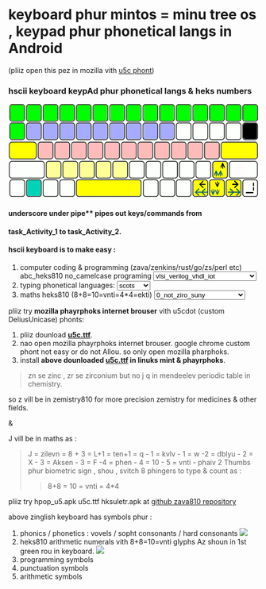 # keyboard phur mintos = minu tree os , keypad phur phonetical langs in Android
(pliiz open this pez in mozilla vith <a href="https://github.com/Font77/unicase_phonts">u5c phont</a>)

### hscii keyboard keypAd phur phonetical langs & heks numbers

<img src="sym_hsciikb_hpop_phonic.gif" alt="multilanguage keyboard">

#### underscore under pipe** pipes out keys/commands from
#### task_Activity_1 to task_Activity_2.

#### hscii keyboard is to make easy :
<ol>
  <li>
  computer coding & programming (zava/zenkins/rust/go/zs/perl etc)
    <label for="coding_abc">abc_heks810 no_camelcase programing</label>
    <select name="coding_abc" id="coding_abc_sel">
      <option value="vlsi_verilog_vhdl_iot">vlsi_verilog_vhdl_iot</option>
      <option value="asic_fpga_c_c++_rust">asic_fpga_c_c++_rust</option>
      <option value="c_c++_rust">c_c++_rust</option>
      <option value="Android_zava810_phlutter">Android_zava810_phlutter</option>
      <option value="veb_html_md_css_sass">veb_html_md_css_sass</option>
      <option value="zavaskript_typescript">zavaskript_typescript</option>
      <option value="tcl_perl_python_php">tcl_perl_python_php</option>
      <option value="huso_svelte_vue_react">huso_svelte_vue_react</option>
      <option value="db_skiyuAl_moNgo_zson_yaml">db_skiyuAl_moNgo_zson_yaml</option>
      <option value="vuezs_nodezs_ekspress">vuezs_nodezs_ekspress</option>
      <option value="veb_ror_ruby">veb_ror_ruby</option>
    </select>
  </li>
  <li>
      <label for="bhasha_abc">typing phonetical languages:</label>
      <select name="bhasha_abc" id="bhasha_abc_sel">
        <option value="scots">scots</option>
        <option value="zinglish">zinglish</option>
        <option value="Telugu">Telugu</option>
        <option value="mlyalm">mlyalm</option>
        <option value="urriya">urriya</option>
        <option value="bNgali">bNgali</option>
        <option value="Tmil">Tmil</option>
        <option value="knrra">knrra</option>
      </select>
  </li>
  <li>
  <label for="bhasha_abc">maths heks810 (8+8=10=vnti=4*4=ekti)</label>
  <select>
    <option>0_not_ziro_suny</option>
    <option>1_vn_ek_onDu</option>
    <option>2_tuu_Do_erAdu</option>
    <option>3_Three_Tiin_muuru</option>
    <option>4_phor_char_nalku</option>
    <option>5_phaiv_pac_aeDu</option>
    <option>6_siks_che_aaru</option>
    <option>7_seven_saT_ellu</option>
    <option>8_et_ath_entu</option>
    <option>9_nine_nAu_ombATTu</option>
    <option>L_ten_Ds_hTTu</option>
    <option>J_zilevn_hnonDu</option>
    <option>Q_kvAlv_hnerdu</option>
    <option>W_dblun_Terh_hDimuru</option>
    <option>X_Aksen_coDH_hDinaeDu</option>
    <option>F_phen_pnDrh_hDinaru</option>
    <option>10_vnti_ekti_onDuti</option>
  </select>
  </li>
</ol>




pliiz try **mozilla phayrphoks internet brouser** vith u5cdot (custom DeliusUnicase) phonts:

1. pliiz dounload **[u5c.ttf][2]**.
1. nao open mozilla phayrphoks internet brouser. google chrome custom phont not easy or do not Allou. so only open mozilla pharphoks.
3. install  **above dounloaded [u5c.ttf][3] in linuks mint & phayrphoks**.

> zn se zinc , zr se zirconium but no j q in mendeelev periodic table in chemistry.

so z vill be in zemistry810 for more precision zemistry for medicines & other fields.

&

J vill be in maths as :

> J = zilevn = 8 + 3 = L+1 = ten+1 = q - 1 = kvlv - 1 = w -2 = dblyu - 2 = X - 3 = Aksen - 3 = F -4 = phen - 4 = 10 - 5 = vnti - phaiv
> 2 Thumbs phur biometric sign , shou , svitch
> 8 phingers to type & count as :
>> 8+8 = 10 = vnti = 4*4

pliiz try hpop_u5.apk u5c.ttf hksuletr.apk at [github zava810  repository][zava810]

above zinglish keyboard has symbols phur :

1. phonics / phonetics : vovels / sopht consonants / hard consonants
![][i1]
2. heks810 arithmetic numerals vith 8+8=10=vnti glyphs Az shoun in 1st green rou in keyboard.
![][i3]
3. programming symbols
4. punctuation symbols
5. arithmetic symbols


[zava810]: http://github.com/zava810/zava810
[2]: https://github.com/Font77/unicase_phonts/blob/master/yunikes/u5cdot.ttf
[3]: https://github.com/Font77/unicase_phonts/blob/master/hao_tu_install.md

[i1]: imez/zpg_png/phoniks.png
[i2]: imez/keybord/hscii_keybord.png
[i3]: imez/zpg_png/h40kaunt.jpg
[el1]: https://www.fontsquirrel.com/fonts/delius-unicase
